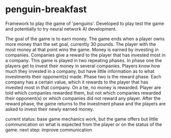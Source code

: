 # penguin-breakfast
Framework to play the game of 'penguins'. Developed to play test the game and potentially to try neural network AI development.

The goal of the game is to earn money. The game ends when a player owns more money than the set goal, currently 30 pounds. The player with the most money at that point wins the game. Money is earned by investing in companies. Companies give a reward to the player that has invested most in a company. 
This game is played in two repeating phases. In phase one the players get to invest their money in several companies. Players know how much they invested in a company, but have little information as to what investments their opponent(s) made. Phase two is the reward phase. Each company has a certain value, which it rewards to the player that has invested most in that company. On a tie, no money is rewarded. Player are told which companies rewarded them, but not which companies rewarded their opponent(s) or which companies did not reward any player. After the reward phase, the game returns to the investment phase and the players are asked to invest their newly earned money. 

current status: base game mechanics work, but the game offers but little communication on what is expected from the player or on the status of the game. 
next step: improve communication
